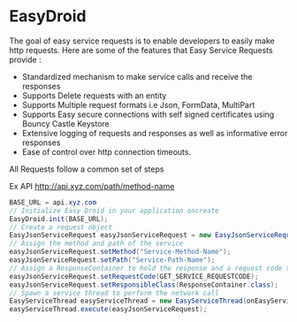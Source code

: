 EasyDroid
=========

The goal of easy service requests is to enable developers to easily make http requests.
Here are some of the features that Easy Service Requests provide :
* Standardized mechanism to make service calls and receive the responses
* Supports Delete requests with an entity
* Supports Multiple request formats i.e Json, FormData, MultiPart
* Supports Easy secure connections with self signed certificates using Bouncy Castle Keystore 
* Extensive logging of requests and responses as well as informative error responses
* Ease of control over http connection timeouts.

All Requests follow a common set of steps

Ex API http://api.xyz.com/path/method-name
```Java
BASE_URL = api.xyz.com
// Initialize Easy Droid in your application oncreate
EasyDroid.init(BASE_URL);
// Create a request object
EasyJsonServiceRequest easyJsonServiceRequest = new EasyJsonServiceRequest(Request, RequestMethod.POST, context);
// Assign the method and path of the service
easyJsonServiceRequest.setMethod("Service-Method-Name");
easyJsonServiceRequest.setPath("Service-Path-Name");
// Assign a ResponseContainer to hold the response and a request code to differentiate between multiple requests in the callback
easyJsonServiceRequest.setRequestCode(GET_SERVICE_REQUESTCODE);
easyJsonServiceRequest.setResponsibleClass(ResponseContainer.class);
// Spawn a service thread to perform the network call
EasyServiceThread easyServiceThread = new EasyServiceThread(onEasyServiceCompleteListener, showProgressDialog, context);
easyServiceThread.execute(easyJsonServiceRequest);
```


